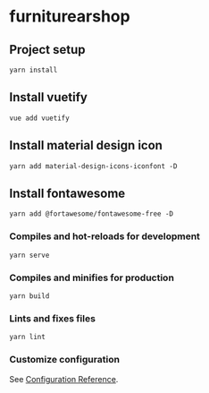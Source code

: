 # furniturearshop

## Project setup
```
yarn install
```
## Install vuetify
```
vue add vuetify
```
## Install material design icon
```
yarn add material-design-icons-iconfont -D
```
## Install fontawesome
```
yarn add @fortawesome/fontawesome-free -D
```

### Compiles and hot-reloads for development
```
yarn serve
```

### Compiles and minifies for production
```
yarn build
```

### Lints and fixes files
```
yarn lint
```

### Customize configuration
See [Configuration Reference](https://cli.vuejs.org/config/).
